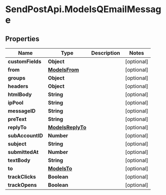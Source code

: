 # SendPostApi.ModelsQEmailMessage

## Properties
Name | Type | Description | Notes
------------ | ------------- | ------------- | -------------
**customFields** | **Object** |  | [optional] 
**from** | [**ModelsFrom**](ModelsFrom.md) |  | [optional] 
**groups** | **Object** |  | [optional] 
**headers** | **Object** |  | [optional] 
**htmlBody** | **String** |  | [optional] 
**ipPool** | **String** |  | [optional] 
**messageID** | **String** |  | [optional] 
**preText** | **String** |  | [optional] 
**replyTo** | [**ModelsReplyTo**](ModelsReplyTo.md) |  | [optional] 
**subAccountID** | **Number** |  | [optional] 
**subject** | **String** |  | [optional] 
**submittedAt** | **Number** |  | [optional] 
**textBody** | **String** |  | [optional] 
**to** | [**ModelsTo**](ModelsTo.md) |  | [optional] 
**trackClicks** | **Boolean** |  | [optional] 
**trackOpens** | **Boolean** |  | [optional] 


